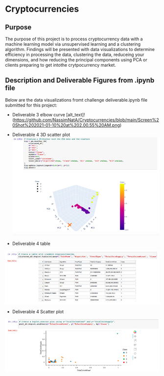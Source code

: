 # Cryptocurrencies

## Purpose

The purpose of this project is to process cryptocurrency data with a machine learning model via unsupervised learning and a clustering algorithm. Findings will be presented with data visualizations to determine efficiency in processing the data, clustering the data, reduceing your dimensions, and how reducing the principal components using PCA or clients preparing to get intothe crytpocurrency market. 

## Description and Deliverable Figures from .ipynb file

Below are the data visualizations fromt challenge deliverable.ipynb file submitted for this project: 

- Deliverable 3 elbow curve
[alt_text]!(https://github.com/NassimNatA/Cryptocurrencies/blob/main/Screen%20Shot%202021-01-10%20at%202.00.55%20AM.png)

- Deliverable 4 3D scatter plot
![alt_text](https://github.com/NassimNatA/Cryptocurrencies/blob/main/Screen%20Shot%202021-01-10%20at%202.00.48%20AM.png)

- Deliverable 4 table

![alt_text](https://github.com/NassimNatA/Cryptocurrencies/blob/main/Screen%20Shot%202021-01-10%20at%202.00.42%20AM.png)

- Deliverable 4 Scatter plot 

![alt_text](https://github.com/NassimNatA/Cryptocurrencies/blob/main/Screen%20Shot%202021-01-10%20at%202.00.34%20AM.png)

